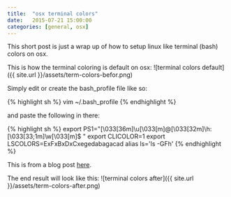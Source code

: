 ```yaml
---
title:  "osx terminal colors"
date:   2015-07-21 15:00:00
categories: [general, osx]
---
```


This short post is just a wrap up of how to setup linux like terminal (bash) colors on osx.

This is how the terminal coloring is default on osx:
![terminal colors default]({{ site.url }}/assets/term-colors-befor.png)

Simply edit or create the bash_profile file like so:

{% highlight sh %}
vim ~/.bash_profile
{% endhighlight %}

and paste the following in there:

{% highlight sh %}
export PS1="\[\033[36m\]\u\[\033[m\]@\[\033[32m\]\h:\[\033[33;1m\]\w\[\033[m\]\$ "
export CLICOLOR=1
export LSCOLORS=ExFxBxDxCxegedabagacad
alias ls='ls -GFh'
{% endhighlight %}

This is from a blog post [here](http://osxdaily.com/2013/02/05/improve-terminal-appearance-mac-os-x/).

The end result will look like this:
![terminal colors after]({{ site.url }}/assets/term-colors-after.png)